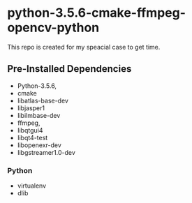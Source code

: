 # python-3.5.6-cmake-ffmpeg-opencv-python

This repo is created for my speacial case to get time. 


## Pre-Installed Dependencies
* Python-3.5.6, 
* cmake 
* libatlas-base-dev 
* libjasper1 
* libilmbase-dev 
* ffmpeg,  
* libqtgui4 
* libqt4-test  
* libopenexr-dev 
* libgstreamer1.0-dev

### Python
* virtualenv
* dlib 
